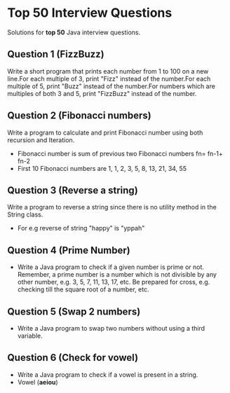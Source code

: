 # Top 50 Interview Questions

Solutions for **top 50** Java interview questions.


## Question 1 (FizzBuzz)

Write a short program that prints each number from 1 to 100 on a new line.For each multiple of 3, print "Fizz" instead of the number.For each multiple of 5, print "Buzz" instead of the number.For numbers which are multiples of both 3 and 5, print "FizzBuzz" instead of the number.

## Question 2 (Fibonacci numbers)

Write a program to calculate and print Fibonacci number using both recursion and Iteration.
* Fibonacci number is sum of previous two Fibonacci numbers fn= fn-1+ fn-2
* First 10 Fibonacci numbers are 1, 1, 2, 3, 5, 8, 13, 21, 34, 55

## Question 3 (Reverse a string)

Write a program to reverse a string since there is no utility method in the String class.
* For e.g reverse of string "happy" is "yppah"

 ## Question 4 (Prime Number)
* Write a Java program to check if a given number is prime or not. Remember, a prime number is a number which is not divisible by any other number, e.g. 3, 5, 7, 11, 13, 17, etc. Be prepared for cross, e.g. checking till the square root of a number, etc.

## Question 5 (Swap 2 numbers)
* Write a Java program to swap two numbers without using a third variable.

## Question 6 (Check for vowel)
* Write a Java program to check if a vowel is present in a string.
* Vowel (**aeiou**) 


